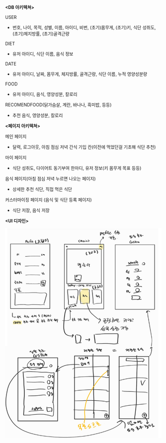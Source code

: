 __<DB 아키텍쳐>__

USER
* 번호, 나이, 목적, 성별, 이름, 아이디, 비번, (초기)몸무게, (초기)키, 식단 성취도, (초기)체지방률, (초기)골격근량

DIET
* 유저 아이디, 식단 이름, 음식 정보

DATE
* 유저 아이디, 날짜, 몸무게, 체지방률, 골격근량, 식단 이름, 누적 영양성분량

FOOD
* 유저 아이디, 음식, 영양성분, 칼로리

RECOMENDFOOD(닭가슴살, 계란, 바나나, 흑미밥, 등등)
* 추천 음식, 영양성분, 칼로리
	
__<페이지 아키텍쳐>__

메인 페이지
* 달력, 로그아웃, 아침 점심 저녁 간식 기입 칸(이전에 먹었던걸 기초해 식단 추천)

마이 페이지
* 식단 성취도, 다이어트 동기부여 한마디, 유저 정보(키 몸무게 목표 등등)

음식 페이지(아침 점심 저녁 누르면 나오는 페이지)
* 상세한 추천 식단, 직접 먹은 식단		

커스터마이징 페이지 (음식 및 식단 등록 페이지)
* 식단 저장, 음식 저장		
	


__<UI 디자인>__

<img src="https://github.com/WepProglam/Diet/blob/master/UI_design/UI_%EC%8B%9C%EC%95%88.jpg?raw=true">
